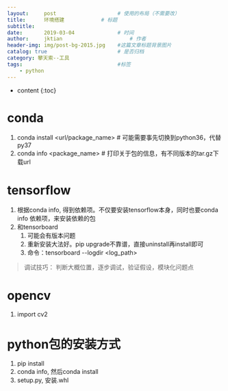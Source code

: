 ```yaml
---
layout:     post   				    # 使用的布局（不需要改）
title:      环境搭建			# 标题 
subtitle:  	 
date:       2019-03-04				# 时间
author:     jktian 						# 作者
header-img: img/post-bg-2015.jpg 	#这篇文章标题背景图片
catalog: true 						# 是否归档
category: 攀天索--工具
tags:								#标签
    - python
---
```

* content
{:toc}
# conda

1. conda install <url/package_name>	# 可能需要事先切换到python36，代替py37
2. conda info <package_name>	# 打印关于包的信息，有不同版本的tar.gz下载url









# tensorflow

1. 根据conda info, 得到依赖项。不仅要安装tensorflow本身，同时也要conda info 依赖项，来安装依赖的包
2. 和tensorboard
   1. 可能会有版本问题
   2. 重新安装大法好。pip upgrade不靠谱，直接uninstall再install即可
   3. 命令：tensorboard --logdir <log_path>
> 调试技巧：
> 	判断大概位置，逐步调试，验证假设，模块化问题点

# opencv
1. import cv2

# python包的安装方式
1. pip install
2. conda info, 然后conda install <url>
3. setup.py, 安装.whl